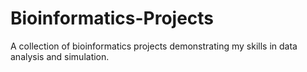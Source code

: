 # Bioinformatics-Projects
A collection of bioinformatics projects demonstrating my skills in data analysis and simulation.
